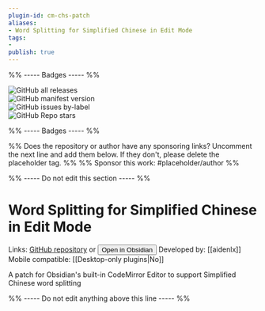 ```yaml
---
plugin-id: cm-chs-patch
aliases:
- Word Splitting for Simplified Chinese in Edit Mode
tags: 
- 
publish: true
---
```


%% ----- Badges ----- %%

![GitHub all releases](https://img.shields.io/github/downloads/aidenlx/cm-chs-patch/total?color=573E7A&logo=github&style=for-the-badge)   
![GitHub manifest version](https://img.shields.io/github/manifest-json/v/aidenlx/cm-chs-patch?color=573E7A&logo=github&style=for-the-badge)   
![GitHub issues by-label](https://img.shields.io/github/issues/aidenlx/cm-chs-patch/help%20wanted?color=573E7A&logo=github&style=for-the-badge)   
![GitHub Repo stars](https://img.shields.io/github/stars/aidenlx/cm-chs-patch?color=573E7A&logo=github&style=for-the-badge)

%% ----- Badges ----- %%

%% Does the repository or author have any sponsoring links? Uncomment the next line and add them below. If they don't, please delete the placeholder tag. %%
%% Sponsor this work: #placeholder/author %%

%% ----- Do not edit this section ----- %%

# Word Splitting for Simplified Chinese in Edit Mode

Links: [GitHub repository](https://github.com/aidenlx/cm-chs-patch) or [<button id=HH>Open in Obsidian</button>](obsidian://goto-plugin?id=cm-chs-patch)
Developed by: [[aidenlx]]
Mobile compatible: [[Desktop-only plugins|No]]

A patch for Obsidian's built-in CodeMirror Editor to support Simplified Chinese word splitting

%% ----- Do not edit anything above this line ----- %% 
